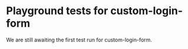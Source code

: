 # Playground tests for custom-login-form
We are still awaiting the first test run for custom-login-form.
